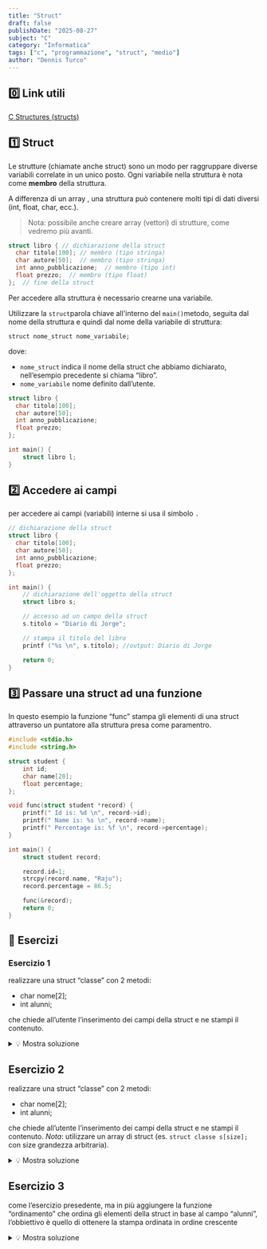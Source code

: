 ```yaml
---
title: "Struct"
draft: false
publishDate: "2025-08-27"
subject: "C"
category: "Informatica"
tags: ["c", "programmazione", "struct", "medio"]
author: "Dennis Turco"
---
```


## 0️⃣ Link utili

[C Structures (structs)](https://www.w3schools.com/c/c_structs.php#)

## 1️⃣ Struct

Le strutture (chiamate anche struct) sono un modo per raggruppare diverse variabili correlate in un unico posto. Ogni variabile nella struttura è nota come **membro** della struttura.

A differenza di un array , una struttura può contenere molti tipi di dati diversi (int, float, char, ecc.).

> Nota: possibile anche creare array (vettori) di strutture, come vedremo più avanti.
> 

```c
struct libro { // dichiarazione della struct
  char titolo[100]; // membro (tipo stringa)
  char autore[50];  // membro (tipo stringa)
  int anno_pubblicazione;  // membro (tipo int)
  float prezzo;  // membro (tipo float)
};  // fine della struct
```

Per accedere alla struttura è necessario crearne una variabile.

Utilizzare la `struct`parola chiave all'interno del `main()`metodo, seguita dal nome della struttura e quindi dal nome della variabile di struttura:

`struct nome_struct nome_variabile;`

dove:

- `nome_struct` indica il nome della struct che abbiamo dichiarato, nell’esempio precedente si chiama “libro”.
- `nome_variabile` nome definito dall’utente.

```c
struct libro {
  char titolo[100];
  char autore[50];
  int anno_pubblicazione;
  float prezzo;
};

int main() {
    struct libro l;
}
```

## 2️⃣ Accedere ai campi

per accedere ai campi (variabili) interne si usa il simbolo `.`

```c
// dichiarazione della struct
struct libro {
  char titolo[100];
  char autore[50];
  int anno_pubblicazione;
  float prezzo;
};

int main() {
    // dichiarazione dell'oggetto della struct
    struct libro s;

    // accesso ad un campo della struct
    s.titolo = "Diario di Jorge";

    // stampa il titolo del libro
    printf ("%s \n", s.titolo); //output: Diario di Jorge

    return 0;
}
```

## 3️⃣ Passare una struct ad una funzione

In questo esempio la funzione “func” stampa gli elementi di una struct attraverso un puntatore alla struttura presa come paramentro.

```c
#include <stdio.h>
#include <string.h>

struct student {
    int id;
    char name[20];
    float percentage;
};

void func(struct student *record) {
    printf(" Id is: %d \n", record->id);
    printf(" Name is: %s \n", record->name);
    printf(" Percentage is: %f \n", record->percentage);
}

int main() {
    struct student record;

    record.id=1;
    strcpy(record.name, "Raju");
    record.percentage = 86.5;

    func(&record);
    return 0;
}
```

## 📑 Esercizi

### Esercizio 1

realizzare una struct “classe” con 2 metodi:

- char nome[2];
- int alunni;

che chiede all’utente l’inserimento dei campi della struct e ne stampi il contenuto.

<details>
<summary>💡 Mostra soluzione</summary>

```c
#include <stdio.h>

struct classe {
    char nome[2];
    int alunni;
};

int main() {

    struct classe s;

    // inserimento
    printf("Inserisci il nome della classe (1A, 2B..): ");
    scanf("%s", s[i].nome);
    printf("Inserisci il numero di alunni: ");
    scanf("%d", &s[i].alunni);
    printf("\n");

    // stampa
    printf("Nome della classe: %s\n", s[i].nome);
    printf("Numero alunni: %d\n", s[i].alunni);
    printf("\n");

    return 0;
}
```

</details>

## Esercizio 2

realizzare una struct “classe” con 2 metodi:

- char nome[2];
- int alunni;

che chiede all’utente l’inserimento dei campi della struct e ne stampi il contenuto.
*Nota*: utilizzare un array di struct (es. `struct classe s[size];` con size grandezza arbitraria).
<details>
<summary>💡 Mostra soluzione</summary>

```c
#include <stdio.h>

struct classe {
    char nome[2];
    int alunni;
};

int main() {
    int size = 3;

    struct classe s[size];

    // inserimento
    for (int i=0; i<size; i++) {
        printf("Inserisci il nome della classe (1A, 2B..): ");
        scanf("%s", s[i].nome);
        printf("Inserisci il numero di alunni: ");
        scanf("%d", &s[i].alunni);

        printf("\n");
    }

    // stampa
    for (int i=0; i<size; i++) {
        printf("Nome della classe: %s\n", s[i].nome);
        printf("Numero alunni: %d\n", s[i].alunni);

        printf("\n");
    }

    return 0;
}
```

</details>

## Esercizio 3

come l’esercizio presedente, ma in più aggiungere la funzione “ordinamento” che ordina gli elementi della struct in base al campo “alunni”, l’obbiettivo è quello di ottenere la stampa ordinata in ordine crescente

<details>
<summary>💡 Mostra soluzione</summary>

```c
#include <stdio.h>
#include <string.h>

struct classe {
    char nome[2];
    int alunni;
};

void inserimento(struct classe *s, int size) {
    for (int i=0; i<size; i++) {
        printf("Inserisci il nome della classe (1A, 2B..): ");
        scanf("%s", s[i].nome);
        printf("Inserisci il numero di alunni: ");
        scanf("%d", &s[i].alunni);

        printf("\n");
    }
}

void stampa(struct classe *s, int size) {
    for (int i=0; i<size; i++) {
        printf("Nome della classe: %s\n", s[i].nome);
        printf("Numero alunni: %d\n", s[i].alunni);

        printf("\n");
    }
}

void ordinamento(struct classe *s, int size) {
    int temp;
    char temp_nome[2];
    for (int i=0; i<size; i++) {
        for (int j=i+1; j<size; j++) {
            if (s[i].alunni > s[j].alunni) {
                temp = s[i].alunni;
                s[i].alunni = s[j].alunni;
                s[j].alunni = temp;

                strcpy(temp_nome, s[i].nome);
                strcpy(s[i].nome, s[j].nome);
                strcpy(s[j].nome, temp_nome);
            }
        }
    }
}

int main() {
    int size = 3;

    struct classe s[size];

    // inserimento
    inserimento(&s, size);

    // ordinamento
    ordinamento(&s, size);

    // stampa
    stampa(&s, size);

    return 0;
}
```

</details>
